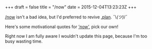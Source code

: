 +++
draft = false
title = "/now"
date = 2015-12-04T13:23:23Z
+++



[/now](http://nownownow.com/) isn't a bad idea, but I'd preferred to revive
[.plan](http://www.catb.org/jargon/html/P/plan-file.html). ¯\\_(ツ)_/¯

Here's some motivational quotes for
['now'](http://www.brainyquote.com/quotes/keywords/now.html), pick our own!


Right now I am fully aware I wouldn't update this page, because I'm too busy
wasting time.
